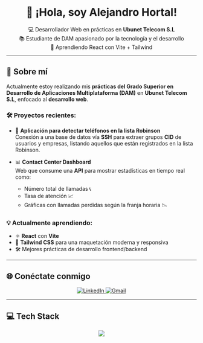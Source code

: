 <!-- README.md -->

<h1 align="center">👋 ¡Hola, soy Alejandro Hortal!</h1>

<p align="center">
  💻 Desarrollador Web en prácticas en <strong>Ubunet Telecom S.L</strong><br>
  📚 Estudiante de DAM apasionado por la tecnología y el desarrollo<br>
  🌱 Aprendiendo React con Vite + Tailwind<br>
</p>

---

## 🚀 Sobre mí

Actualmente estoy realizando mis **prácticas del Grado Superior en Desarrollo de Aplicaciones Multiplataforma (DAM)** en **Ubunet Telecom S.L**, enfocado al **desarrollo web**.

### 🛠 Proyectos recientes:

- 🔐 **Aplicación para detectar teléfonos en la lista Robinson**  
  Conexión a una base de datos vía **SSH** para extraer grupos **CID** de usuarios y empresas, listando aquellos que están registrados en la lista Robinson.

- 📊 **Contact Center Dashboard**  
  Web que consume una **API** para mostrar estadísticas en tiempo real como:
  - Número total de llamadas 📞  
  - Tasa de atención 📈  
  - Gráficas con llamadas perdidas según la franja horaria 📉  

### 💡 Actualmente aprendiendo:

- ⚛️ **React** con **Vite**
- 🎨 **Tailwind CSS** para una maquetación moderna y responsiva
- 🛠️ Mejores prácticas de desarrollo frontend/backend

---

## 🌐 Conéctate conmigo

<p align="center">
  <a href="https://linkedin.com/in/alejandro-hortal-valor-608451298" target="_blank">
    <img src="https://img.shields.io/badge/LinkedIn-%230077B5.svg?style=for-the-badge&logo=linkedin&logoColor=white" alt="LinkedIn"/>
  </a>
  <a href="mailto:alejandrohortalvalor15@gmail.com">
    <img src="https://img.shields.io/badge/Email-D14836?style=for-the-badge&logo=gmail&logoColor=white" alt="Gmail"/>
  </a>
</p>

---

## 💻 Tech Stack

<p align="center">
  <img src="https://skillicons.dev/icons?i=ts,js,html,css,java,kotlin,dart,nodejs,react,react-native,vite,tailwind,mysql,mongodb,postgres,firebase,mariadb,hibernate,maven,jwt" />
</p>
